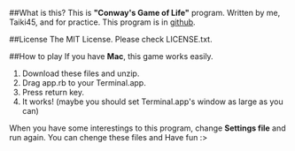 ##What is this?
This is **"Conway's Game of Life"** program.
Written by me, Taiki45, and for practice.
This program is in [github](https://github.com/Taiki45/game-of-life).

##License
The MIT License.
Please check LICENSE.txt.

##How to play
If you have **Mac**, this game works easily. 

1. Download these files and unzip.
2. Drag app.rb to your Terminal.app.
3. Press return key.
4. It works! (maybe you should set Terminal.app's window as large as you can)

When you have some interestings to this program, change **Settings file** and run again.
You can chenge these files and Have fun :>
